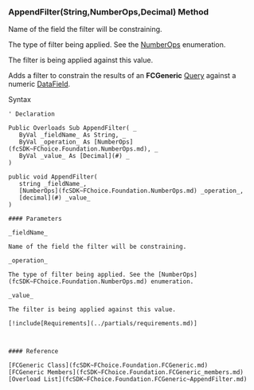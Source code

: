 ﻿### AppendFilter(String,NumberOps,Decimal) Method

Name of the field the filter will be constraining.

The type of filter being applied. See the [NumberOps](fcSDK~FChoice.Foundation.NumberOps.md) enumeration.

The filter is being applied against this value.

Adds a filter to constrain the results of an **FCGeneric** [Query](fcSDK~FChoice.Foundation.FCGeneric~Query.md) against a numeric [DataField](fcSDK~FChoice.Foundation.FCGeneric~DataFields.md).

Syntax

```vbnet
' Declaration

Public Overloads Sub AppendFilter( _
   ByVal _fieldName_ As String, _
   ByVal _operation_ As [NumberOps](fcSDK~FChoice.Foundation.NumberOps.md), _
   ByVal _value_ As [Decimal](#) _
) 

public void AppendFilter( 
   string _fieldName_,
   [NumberOps](fcSDK~FChoice.Foundation.NumberOps.md) _operation_,
   [decimal](#) _value_
)

#### Parameters

_fieldName_

Name of the field the filter will be constraining.

_operation_

The type of filter being applied. See the [NumberOps](fcSDK~FChoice.Foundation.NumberOps.md) enumeration.

_value_

The filter is being applied against this value.

[!include[Requirements](../partials/requirements.md)]



#### Reference

[FCGeneric Class](fcSDK~FChoice.Foundation.FCGeneric.md)  
[FCGeneric Members](fcSDK~FChoice.Foundation.FCGeneric_members.md)  
[Overload List](fcSDK~FChoice.Foundation.FCGeneric~AppendFilter.md)